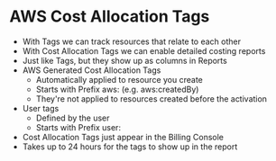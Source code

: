 # AWS Cost Allocation Tags

- With Tags we can track resources that relate to each other
- With Cost Allocation Tags we can enable detailed costing reports
- Just like Tags, but they show up as columns in Reports
- AWS Generated Cost Allocation Tags
  - Automatically applied to resource you create
  - Starts with Prefix aws: (e.g. aws:createdBy)
  - They're not applied to resources created before the activation
- User tags
  - Defined by the user
  - Starts with Prefix user:
- Cost Allocation Tags just appear in the Billing Console
- Takes up to 24 hours for the tags to show up in the report